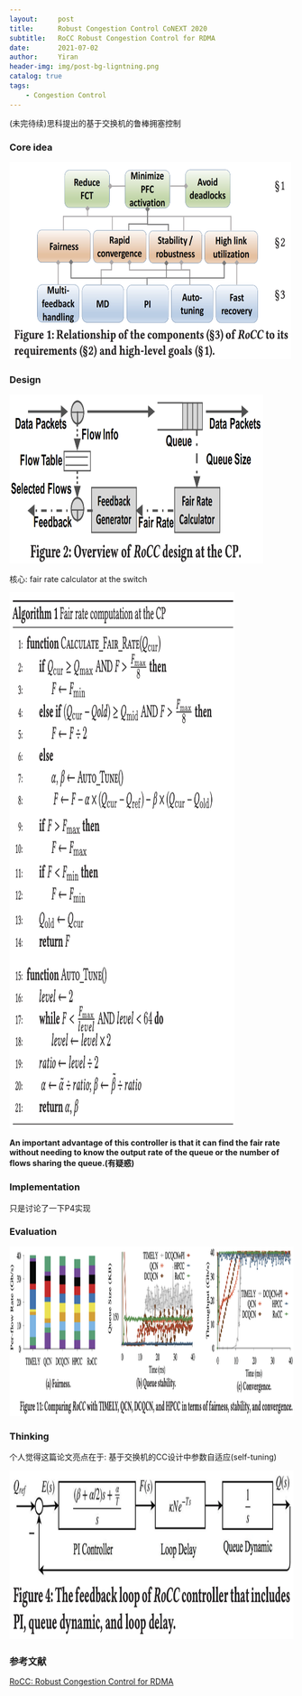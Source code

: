 ```yaml
---
layout:     post
title:      Robust Congestion Control CoNEXT 2020
subtitle:   RoCC Robust Congestion Control for RDMA
date:       2021-07-02
author:     Yiran
header-img: img/post-bg-ligntning.png
catalog: true
tags:
    - Congestion Control
---
```


(未完待续)思科提出的基于交换机的鲁棒拥塞控制

### Core idea


<img width="500" height="350" src="/img/post-rocc-1.png"/>


### Design

<img width="450" height="300" src="/img/post-rocc-2.png"/>


核心: fair rate calculator at the switch


<img width="400" height="950" src="/img/post-rocc-3.png"/>


**An important advantage of this controller is that it can find the fair rate without needing to know the output rate of the queue or the number of flows sharing the queue.(有疑惑)**



### Implementation

只是讨论了一下P4实现



### Evaluation

<img width="800" height="300" src="/img/post-rocc-5.png"/>




### Thinking

个人觉得这篇论文亮点在于: 基于交换机的CC设计中参数自适应(self-tuning)

<img width="550" height="300" src="/img/post-rocc-4.png"/>


### 参考文献

[RoCC: Robust Congestion Control for RDMA](https://www.cs.purdue.edu/homes/fahmy/papers/2020conext.pdf)
